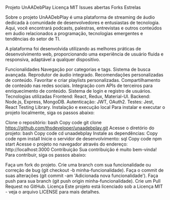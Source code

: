 
Projeto UnAADebPlay
Licença MIT
Issues abertas
Forks
Estrelas

Sobre o projeto
UnAADebPlay é uma plataforma de streaming de áudio dedicada à comunidade de desenvolvedores e entusiastas de tecnologia. Aqui, você encontrará podcasts, palestras, entrevistas e outros conteúdos em áudio relacionados a programação, tecnologias emergentes e tendências do setor de TI.

A plataforma foi desenvolvida utilizando as melhores práticas de desenvolvimento web, proporcionando uma experiência de usuário fluida e responsiva, adaptável a qualquer dispositivo.

Funcionalidades
Navegação por categorias e tags.
Sistema de busca avançada.
Reprodutor de áudio integrado.
Recomendações personalizadas de conteúdo.
Favoritar e criar playlists personalizadas.
Compartilhamento de conteúdo nas redes sociais.
Integração com APIs de terceiros para enriquecimento de conteúdo.
Sistema de login e registro de usuários.
Tecnologias utilizadas
Frontend: React, Redux, Material-UI.
Backend: Node.js, Express, MongoDB.
Autenticação: JWT, OAuth2.
Testes: Jest, React Testing Library.
Instalação e execução local
Para instalar e executar o projeto localmente, siga os passos abaixo:

Clone o repositório:
bash
Copy code
git clone https://github.com/thsdeveloper/unaadebplay.git
Acesse o diretório do projeto:
bash
Copy code
cd unaadebplay
Instale as dependências:
Copy code
npm install
Inicie o servidor de desenvolvimento:
sql
Copy code
npm start
Acesse o projeto no navegador através do endereço: http://localhost:3000
Contribuição
Sua contribuição é muito bem-vinda! Para contribuir, siga os passos abaixo:

Faça um fork do projeto.
Crie uma branch com sua funcionalidade ou correção de bug (git checkout -b minha-funcionalidade).
Faça o commit de suas alterações (git commit -am 'Adicionada nova funcionalidade').
Faça push para sua branch (git push origin minha-funcionalidade).
Crie um Pull Request no GitHub.
Licença
Este projeto está licenciado sob a Licença MIT - veja o arquivo LICENSE para mais detalhes.
